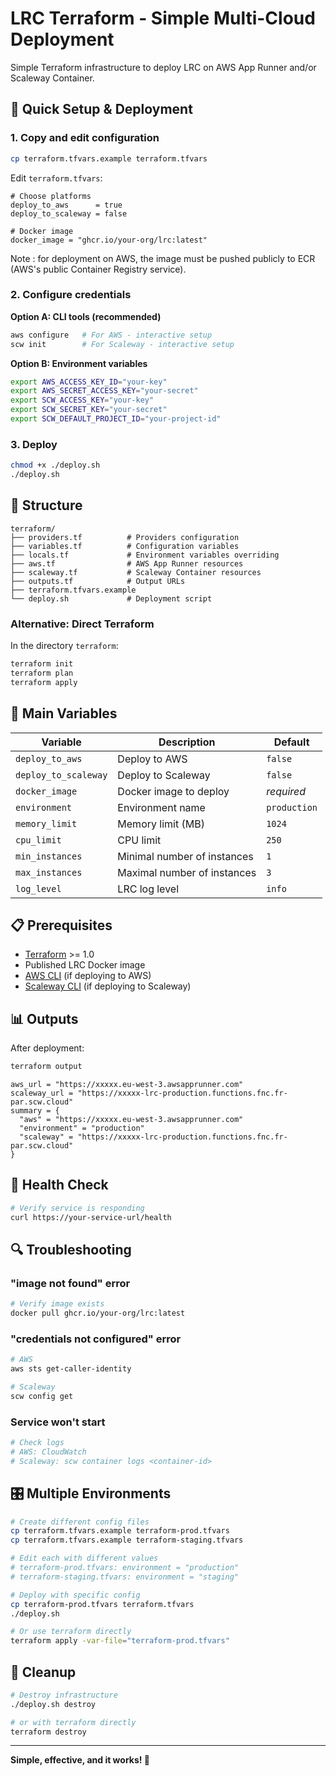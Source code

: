 # LRC Terraform - Simple Multi-Cloud Deployment

Simple Terraform infrastructure to deploy LRC on AWS App Runner and/or Scaleway
Container.

## 🚀 Quick Setup & Deployment

### 1. Copy and edit configuration

```bash
cp terraform.tfvars.example terraform.tfvars
```

Edit `terraform.tfvars`:

```hcl
# Choose platforms
deploy_to_aws      = true
deploy_to_scaleway = false

# Docker image
docker_image = "ghcr.io/your-org/lrc:latest"
```

Note : for deployment on AWS, the image must be pushed publicly to ECR (AWS's
public Container Registry service).

### 2. Configure credentials

**Option A: CLI tools (recommended)**

```bash
aws configure   # For AWS - interactive setup
scw init        # For Scaleway - interactive setup
```

**Option B: Environment variables**

```bash
export AWS_ACCESS_KEY_ID="your-key"
export AWS_SECRET_ACCESS_KEY="your-secret"
export SCW_ACCESS_KEY="your-key"  
export SCW_SECRET_KEY="your-secret"
export SCW_DEFAULT_PROJECT_ID="your-project-id"
```

### 3. Deploy

```bash
chmod +x ./deploy.sh
./deploy.sh
```

## 📁 Structure

```
terraform/
├── providers.tf          # Providers configuration
├── variables.tf          # Configuration variables
├── locals.tf             # Environment variables overriding
├── aws.tf                # AWS App Runner resources
├── scaleway.tf           # Scaleway Container resources
├── outputs.tf            # Output URLs
├── terraform.tfvars.example
└── deploy.sh             # Deployment script
```

### Alternative: Direct Terraform

In the directory `terraform`:

```bash
terraform init
terraform plan
terraform apply
```

## 🔧 Main Variables

| Variable             | Description                 | Default      |
|----------------------|-----------------------------|--------------|
| `deploy_to_aws`      | Deploy to AWS               | `false`      |
| `deploy_to_scaleway` | Deploy to Scaleway          | `false`      |
| `docker_image`       | Docker image to deploy      | *required*   |
| `environment`        | Environment name            | `production` |
| `memory_limit`       | Memory limit (MB)           | `1024`       |
| `cpu_limit`          | CPU limit                   | `250`        |
| `min_instances`      | Minimal number of instances | `1`          |
| `max_instances`      | Maximal number of instances | `3`          |
| `log_level`          | LRC log level               | `info`       |

## 📋 Prerequisites

- [Terraform](https://terraform.io) >= 1.0
- Published LRC Docker image
- [AWS CLI](https://aws.amazon.com/cli/) (if deploying to AWS)
- [Scaleway CLI](https://github.com/scaleway/scaleway-cli) (if deploying to
  Scaleway)

## 📊 Outputs

After deployment:

```bash
terraform output
```

```
aws_url = "https://xxxxx.eu-west-3.awsapprunner.com"
scaleway_url = "https://xxxxx-lrc-production.functions.fnc.fr-par.scw.cloud"
summary = {
  "aws" = "https://xxxxx.eu-west-3.awsapprunner.com"
  "environment" = "production"
  "scaleway" = "https://xxxxx-lrc-production.functions.fnc.fr-par.scw.cloud"
}
```

## 🏥 Health Check

```bash
# Verify service is responding
curl https://your-service-url/health
```

## 🔍 Troubleshooting

### "image not found" error

```bash
# Verify image exists
docker pull ghcr.io/your-org/lrc:latest
```

### "credentials not configured" error

```bash
# AWS
aws sts get-caller-identity

# Scaleway
scw config get
```

### Service won't start

```bash
# Check logs
# AWS: CloudWatch
# Scaleway: scw container logs <container-id>
```

## 🎛️ Multiple Environments

```bash
# Create different config files
cp terraform.tfvars.example terraform-prod.tfvars
cp terraform.tfvars.example terraform-staging.tfvars

# Edit each with different values
# terraform-prod.tfvars: environment = "production"
# terraform-staging.tfvars: environment = "staging"

# Deploy with specific config
cp terraform-prod.tfvars terraform.tfvars
./deploy.sh

# Or use terraform directly
terraform apply -var-file="terraform-prod.tfvars"
```

## 🧹 Cleanup

```bash
# Destroy infrastructure
./deploy.sh destroy

# or with terraform directly
terraform destroy
```

---

**Simple, effective, and it works! 🎉**
